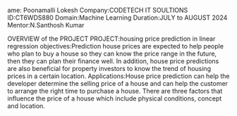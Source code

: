 ame: Poonamalli Lokesh Company:CODETECH IT SOULTIONS ID:CT6WDS880 Domain:Machine Learning Duration:JULY to AUGUST 2024 Mentor:N.Santhosh Kumar

OVERVIEW of the PROJECT PROJECT:housing price prediction in linear regression
objectives:Prediction house prices are expected to help people who plan to buy a house so they can know the price range in the future, then they can plan their finance well. In addition, house price predictions are also beneficial for property investors to know the trend of housing prices in a certain location.
Applications:House price prediction can help the developer determine the selling price of a house and can help the customer to arrange the right time to purchase a house. There are three factors that influence the price of a house which include physical conditions, concept and location.
